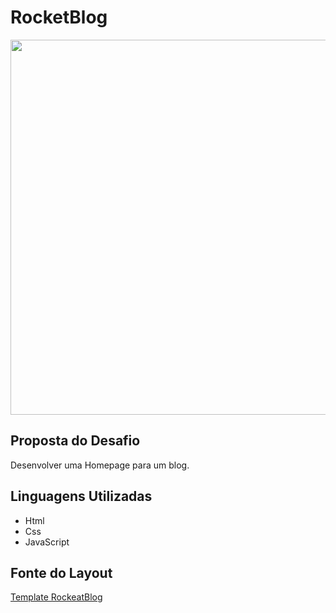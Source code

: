 # RocketBlog
<img src="https://user-images.githubusercontent.com/102755532/181361924-4e8a873f-a913-46d5-89ff-97128999ffe0.png" width ="600px">

## Proposta do Desafio
Desenvolver uma Homepage para um blog.


## Linguagens Utilizadas 

<ul>
  <li>Html</li>
  <li>Css</li>
  <li>JavaScript</li>
 </ul>
 
## Fonte do Layout
 <a href="http://example.com/](https://www.figma.com/file/r4CsL6MPTAvE7EvJXjhFK4/DD-RocketBlog/duplicate)" target="_blank">Template RockeatBlog</a>
